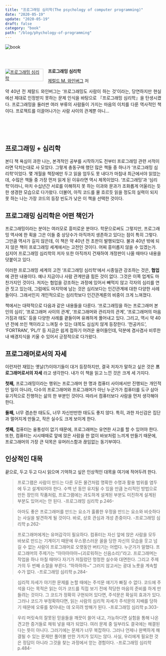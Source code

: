 ```yaml
---
title: "프로그래밍 심리학(The psychology of computer programming)"
date: "2020-05-19"
update: "2020-05-19"
draft: false
category: "book"
path: "/blog/phychology-of-programming"
---
```


![book](https://images.unsplash.com/photo-1506880018603-83d5b814b5a6?ixlib=rb-1.2.1&ixid=eyJhcHBfaWQiOjEyMDd9&auto=format&fit=crop&w=1567&q=80)

<br /><br /><div style="clear:left;text-align:left;"><div style="float:left;margin:0 15px 5px 0;"><a href="http://www.yes24.com/Product/Goods/11686161" style="display:inline-block;overflow:hidden;border:solid 1px #ccc;" target="_blank"><img style="margin:-1px;vertical-align:top;" src="http://image.yes24.com/goods/11686161/M" border="0" alt="프로그래밍 심리학 "></a></div><div><p style="line-height:1.2em;font-size:14px;font-weight:bold;">프로그래밍 심리학 </p><p style="margin-top:5px;line-height:1.2em;"><a href="http://www.yes24.com/SearchCorner/Result?domain=ALL&author_yn=Y&query=&auth_no=115389" target="_blank">제럴드 M. 와인버그</a> 저</p><p style="margin-top:14px;line-height:1.5em;text-align:justify;">약 40년 전 제랄드 와인버그는 ‘프로그래밍도 사람이 하는 것’이라는, 당연하지만 현실에선 제대로 인정받지 못하는 문제 인식을 바탕으로 『프로그래밍 심리학』을 탄생시켰다. 프로그래밍을 둘러싼 여러 부류의 사람들이 가지는 마음의 이치를 다룬 역사적인 책이다. 프로젝트를 이끌어나가는 사람 사이의 관계뿐 아니...</p></div></div>
<br /><br /><br />


## 프로그래밍 + 심리학
본디 책 욕심이 과한 나는, 본격적인 공부를 시작하기도 전부터 프로그래밍 관련 서적이라면 닥치는대로 사 모았다. 그렇게 충동구매 했던 많은 책들 중 하나가 ‘프로그래밍 심리학’이었다. 몇 개월을 책장에만 두고 읽을 엄두도 못 내다가 마침내 최근에서야 읽었는데, 수많은 책들 중 가장 먼저 읽게 된 이유라면 역시 제목이었다. ‘프로그래밍’과 ‘심리학’이라니, 마치 수십년간 서로를 이해하지 못 하는 이과와 문과가 조화롭게 어울리는 듯한 생경한 모습으로 다가왔다. 더불어, 아직 코드를 물 흐르듯 읽을 정도의 실력이 되지 못 하는 나는 가장 코드의 등장 빈도가 낮은 이 책을 선택한 것이다.

## 프로그래밍 심리학은 어떤 책인가
프로그래밍이라는 분야는 여러모로 흥미로운 분야다. 학문으로써도 그렇지만, 프로그래밍 역사에 한 획을 그은 이들 중 상당수가 아직까지 생존하고 있다는 점이 특히 그렇다. 그만큼 역사가 길지 않은데, 이 책은 약 40년 전 초판이 발행되었다. 불과 40년 밖에 되지 않은 책이 프로그래밍 세계에서는 고전인 것이다. 어찌 흥미롭지 않을 수 있겠는가. 심지어 프로그래밍 심리학의 저자 또한 아직까지 건재하여 개정판이 나올 때마다 내용을 덧붙이고 있다.

이러한 프로그래밍 세계의 고전 ‘프로그래밍 심리학’에서 시종일관 강조하는 것은, **협업** 에 관한 내용이다. 예나 지금이나 사람 관계만큼 힘든 것이 없다. 그것은 이쪽 업계도 마찬가지인 것이다. 저자는 협업을 강조하는 과정에 있어서 빼먹지 않고 각자의 심리를 연관 짓고 있는데, 그럼에도 마지막에 남는 것은 심리보다는 인간관계에 대한 다양한 사례들이다. 그래서인지 개인적으로는 심리학보다 인간관계론의 비중이 크게 느껴졌다.

책에서는 대략적으로 다음과 같은 내용들을 다룬다. ‘프로그래밍을 하는 프로그래머 본인의 심리’, ‘프로그래머 사이의 관계’, ‘프로그래머와 관리자의 관계’, ‘프로그래머의 마음가짐과 태도’ 등을 다양한 사례를 곁들이며 유쾌하게 풀어내고 있다. 그리고, 역시 약 40년 전에 쓰인 책이라고 느껴질 수 있는 대목도 심심치 않게 등장한다. ‘천공카드’, ‘FORTRAN’, ‘PL/1’ 등 지금은 쉽게 접하기 어려운 용어들인데, 덕분에 겸사겸사 비루한 내 배경지식을 키울 수 있어서 긍정적으로 다가왔다.

## 프로그래머로서의 자세
이런저런 재밌는 옛날(?)이야기들이 대거 등장하지만, 결국 저자가 말하고 싶은 것은 **프로그래머로서의 자세** 라고 생각한다. 내가 이 책을 읽고 느낀 것은 크게 세 가지다.

**첫째,** 프로그래밍이라는 행위는 프로그래머 한 명과 컴퓨터 사이에서만 진행되는 개인적인 일이 아니라, 다수의 프로그래머와 프로그래머가 아닌 누군가가 컴퓨터를 도구 삼아 유기적으로 진행하는 삶의 한 부분인 것이다. 따라서 컴퓨터보다 사람을 먼저 생각해야 한다.

**둘째,** 너무 겸손한 태도도, 너무 자신만만한 태도도 좋지 않다. 특히, 과한 자신감은 집단과 멀어지게 만들고, 작은 실수도 크게 보이게 한다.

**셋째,** 컴퓨터는 융통성이 없기 때문에, 프로그래머는 유연한 사고를 할 수 있어야 한다. 또한, 컴퓨터는 시시때때로 앞에 앉은 사람을 한 없이 바보처럼 느끼게 만들기 때문에, 프로그래머의 가장 큰 덕목은 유머러스함과 끊임없는 동기부여다.

## 인상적인 대목
끝으로, 두고 두고 다시 읽으며 기억하고 싶은 인상적인 대목을 여기에 적어두려 한다.
  > 프로그램은 사람이 만드는 다른 모든 물건처럼 명확한 수명과 활용 범위를 염두에 두고 설계되어야 한다. 수백 년 동안 유지될 수 있을 만큼 논리적인 방법으로 만든 장인의 작품처럼, 프로그램에는 과도하게 설계된 부분도 미진하게 설계된 부분도 있어서는 안 된다.
  > -프로그래밍 심리학 p.246-

  > 아마도 좋은 프로그래머를 만드는 요소가 훌륭한 우정을 만드는 요소와 비슷하다는 사실을 발견하게 될 것이다. 바로, 상호 관심과 개성 존중이다.
  > -프로그래밍 심리학 p.262-

  > 프로그래머에게는 유머감각이 필요하다. 컴퓨터는 자신 앞에 앉은 사람을 모두 바보로 만드는 기계이기 때문에 우스꽝스러운 꼴을 당한 자신의 모습을 웃고 넘길 수 없는 사람이 프로그래머로 오랫동안 버티기는 어렵다. 누군가가 말했다. 프로그래머의 주제가는 “아아아아아~(괴로워하는 신음소리)”라고. 프로그래머는 작업을 하나 마칠 때마다 자기가 저질렀던 멍청한 실수와 대면한다. 그리고 주제가의 두 번째 소절을 부른다. “하하하하~” 그러지 않고서는 광대 노릇을 계속할 수가 없다.
  > -프로그래밍 심리학 p.284-

  > 심리적 자세가 야기한 문제를 논할 때에는 주석문 얘기가 빠질 수 없다. 코드에 주석을 다는 목적은 읽는 이가 코드를 직접 보기 전에 적당한 마음의 준비를 하게 만들려는 것이다. 그 코드가 정확히 구현되어 있다면, 주석문은 확실히 효과가 있다. 그러나 코드가 부정확하다면, 읽는 사람의 심리적 자세가 주석문의 지배를 당하기 때문에 오류를 찾아내는 데 오히려 방해가 된다.
  > -프로그래밍 심리학 p.303-

  > 우리 머릿속의 잘못된 믿을들을 깨끗이 쓸어 내고, 가능하다면 실험을 통해 나온 견고한 증거들로 채워 넣을 때가 되었다. 여러 문제 중 일부라도 결국에는 해결된다는 뜻이 아니다. 그러기에는 문제가 너무 복잡하다. 그러나 언제나 완벽하게 해결될 수 있는 문제만 풀어볼 만한 가치가 있지는 않다. 사실, 우리에게 필요한 것은 정답이 아니라 그것을 찾는 과정에서 얻는 경험이다.
  > -프로그래밍 심리학 p.484-
  